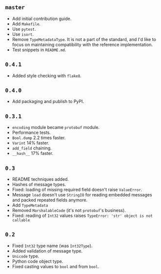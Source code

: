 ## `master`

- Add initial contribution guide.
- Add `Makefile`.
- Use `pytest`.
- Use `isort`.
- Remove `TypeMetadataType`. It is not a part of the standard, and I'd like to focus on maintaining compatibility with the reference implementation.
- Test snippets in `README.md`.

## `0.4.1`

- Added style checking with `flake8`.

## `0.4.0`

- Add packaging and publish to PyPI.

## `0.3.1`

- `encoding` module became `protobuf` module.
- Performance tests.
- `Bool.dump` 2.2 times faster.
- `Varint` 14% faster.
- `add_field` chaining.
- `__hash__` 17% faster.

## `0.3`

- README techniques added.
- Hashes of message types.
- Fixed: loading of missing required field doesn't raise `ValueError`.
- Message `load` doesn't use `StringIO` for reading embedded messages and packed repeated fields anymore.
- Add `TypeMetadata`
- Removed `MarshalableCode` (it's not `protobuf`'s business).
- Fixed: reading of `Int32` values raises `TypeError: 'str' object is not callable`

## `0.2`

- Fixed `Int32` type name (was `Int32Type`).
- Added validation of message type.
- `Unicode` type.
- Python code object type.
- Fixed casting values to `bool` and from `bool`.
